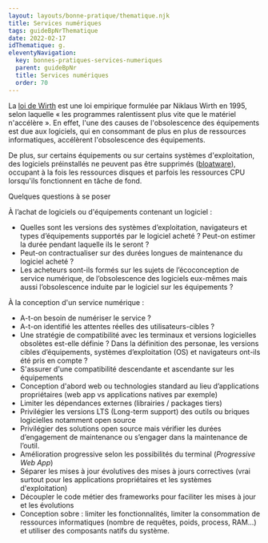```yaml
---
layout: layouts/bonne-pratique/thematique.njk
title: Services numériques
tags: guideBpNrThematique
date: 2022-02-17
idThematique: g.
eleventyNavigation:
  key: bonnes-pratiques-services-numeriques
  parent: guideBpNr
  title: Services numériques
  order: 70
---
```


La [loi de Wirth](https://fr.wikipedia.org/wiki/Loi_de_Wirth) est une loi empirique formulée par Niklaus Wirth en 1995, selon laquelle « les programmes ralentissent plus vite que le matériel n'accélère ». En effet, l'une des causes de l'obsolescence des équipements est due aux logiciels, qui en consommant de plus en plus de ressources informatiques, accélèrent l'obsolescence des équipements.

De plus, sur certains équipements ou sur certains systèmes d'exploitation, des logiciels préinstallés ne peuvent pas être supprimés ([bloatware](https://fr.wikipedia.org/wiki/Bloatware\))), occupant à la fois les ressources disques et parfois les ressources CPU lorsqu'ils fonctionnent en tâche de fond.

Quelques questions à se poser 

À l’achat de logiciels ou d'équipements contenant un logiciel :

- Quelles sont les versions des systèmes d’exploitation, navigateurs et types d’équipements supportés par le logiciel acheté ? Peut-on estimer la durée pendant laquelle ils le seront ?
- Peut-on contractualiser sur des durées longues de maintenance du logiciel acheté ?
- Les acheteurs sont-ils formés sur les sujets de l’écoconception de service numérique, de l’obsolescence des logiciels eux-mêmes mais aussi l’obsolescence induite par le logiciel sur les équipements ?

À la conception d'un service numérique :

-	A-t-on besoin de numériser le service ?
-	A-t-on identifié les attentes réelles des utilisateurs-cibles ?
- Une stratégie de compatibilité avec les terminaux et versions logicielles obsolètes est-elle définie ? Dans la définition des personae, les versions cibles d’équipements, systèmes d’exploitation (OS) et navigateurs ont-ils été pris en compte ?
- S'assurer d'une compatibilité descendante et ascendante sur les équipements
- Conception d'abord web ou technologies standard au lieu d’applications propriétaires (web app vs applications natives par exemple)
- Limiter les dépendances externes (librairies / packages tiers)
- Privilégier les versions LTS (Long-term support) des outils ou briques logicielles notamment open source
- Privilégier des solutions open source mais vérifier les durées d’engagement de maintenance ou s’engager dans la maintenance de l’outil.
- Amélioration progressive selon les possibilités du terminal (_Progressive Web App_)
- Séparer les mises à jour évolutives des mises à jours correctives (vrai surtout pour les applications propriétaires et les systèmes d'exploitation)
- Découpler le code métier des frameworks pour faciliter les mises à jour et les évolutions
- Conception sobre : limiter les fonctionnalités, limiter la consommation de ressources informatiques (nombre de requêtes, poids, process, RAM…) et utiliser des composants natifs du système.
